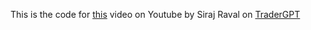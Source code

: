 This is the code for [this](https://youtu.be/bLrjfR5bvFc) video on Youtube by Siraj Raval on [TraderGPT](https://www.tradergpt.co/)

